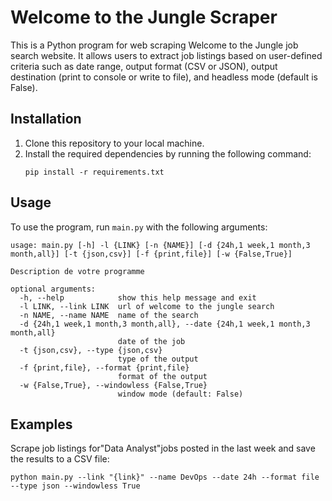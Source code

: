 # Welcome to the Jungle Scraper

This is a Python program for web scraping Welcome to the Jungle job search website. It allows users to extract job listings based on user-defined criteria such as date range, output format (CSV or JSON), output destination (print to console or write to file), and headless mode (default is False).

## Installation

1. Clone this repository to your local machine.
2. Install the required dependencies by running the following command:
   ```
   pip install -r requirements.txt
   ```

## Usage

To use the program, run `main.py` with the following arguments:

```
usage: main.py [-h] -l {LINK} [-n {NAME}] [-d {24h,1 week,1 month,3 month,all}] [-t {json,csv}] [-f {print,file}] [-w {False,True}]

Description de votre programme

optional arguments:
  -h, --help            show this help message and exit
  -l LINK, --link LINK  url of welcome to the jungle search
  -n NAME, --name NAME  name of the search
  -d {24h,1 week,1 month,3 month,all}, --date {24h,1 week,1 month,3 month,all}
                        date of the job
  -t {json,csv}, --type {json,csv}
                        type of the output
  -f {print,file}, --format {print,file}
                        format of the output
  -w {False,True}, --windowless {False,True}
                        window mode (default: False)
```

## Examples

Scrape job listings for"Data Analyst"jobs posted in the last week and save the results to a CSV file:

```
python main.py --link "{link}" --name DevOps --date 24h --format file --type json --windowless True
```
